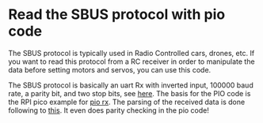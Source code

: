 # Read the SBUS protocol with pio code

The SBUS protocol is typically used in Radio Controlled cars, drones, etc.
If you want to read this protocol from a RC receiver in order to manipulate the data before setting motors and servos, you can use this code.

The SBUS protocol is basically an uart Rx with inverted input, 100000 baud rate, a parity bit, and two stop bits, see [here](https://github.com/bolderflight/sbus).
The basis for the PIO code is the RPI pico example for [pio rx](https://github.com/raspberrypi/pico-examples/blob/master/pio/uart_rx/uart_rx.pio).
The parsing of the received data is done following to [this](https://platformio.org/lib/show/5622/Bolder%20Flight%20Systems%20SBUS).
It even does parity checking in the pio code!
